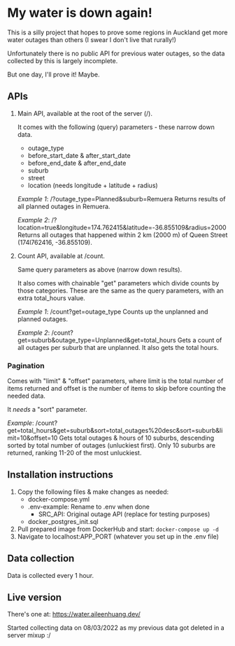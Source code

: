 # My water is down again!

This is a silly project that hopes to prove some regions in Auckland get more water outages than others (I swear I don't live that rurally!)

Unfortunately there is no public API for previous water outages, so the data collected by this is largely incomplete.

But one day, I'll prove it! Maybe.

## APIs

1. Main API, available at the root of the server (/).

    It comes with the following (query) parameters - these narrow down data.
    - outage_type
    - before_start_date & after_start_date
    - before_end_date & after_end_date
    - suburb
    - street
    - location (needs longitude + latitude + radius)

    *Example 1*: /?outage_type=Planned&suburb=Remuera 
    Returns results of all planned outages in Remuera.

    *Example 2*: /?location=true&longitude=174.762415&latitude=-36.855109&radius=2000 
    Returns all outages that happened within 2 km (2000 m) of Queen Street (174l762416, -36.855109).

2. Count API, available at /count.

    Same query parameters as above (narrow down results).

    It also comes with chainable "get" parameters which divide counts by those categories. These are the same as the query parameters, with an extra total_hours value.

    *Example 1*: /count?get=outage_type 
    Counts up the unplanned and planned outages.

    *Example 2*: /count?get=suburb&outage_type=Unplanned&get=total_hours
    Gets a count of all outages per suburb that are unplanned. It also gets the total hours.

### Pagination

Comes with "limit" & "offset" parameters, where limit is the total number of items returned and offset is the number of items to skip before counting the needed data.

It *needs* a "sort" parameter.

*Example*: /count?get=total_hours&get=suburb&sort=total_outages%20desc&sort=suburb&limit=10&offset=10
Gets total outages & hours of 10 suburbs, descending sorted by total number of outages (unluckiest first). Only 10 suburbs are returned, ranking 11-20 of the most unluckiest.

## Installation instructions

1. Copy the following files & make changes as needed:
    - docker-compose.yml
    - .env-example: Rename to .env when done
        - SRC_API: Original outage API (replace for testing purposes)
    - docker_postgres_init.sql
2. Pull prepared image from DockerHub and start: ```docker-compose up -d```
3. Navigate to localhost:APP_PORT (whatever you set up in the .env file)

## Data collection

Data is collected every 1 hour.

## Live version

There's one at: https://water.aileenhuang.dev/

Started collecting data on 08/03/2022 as my previous data got deleted in a server mixup :/
